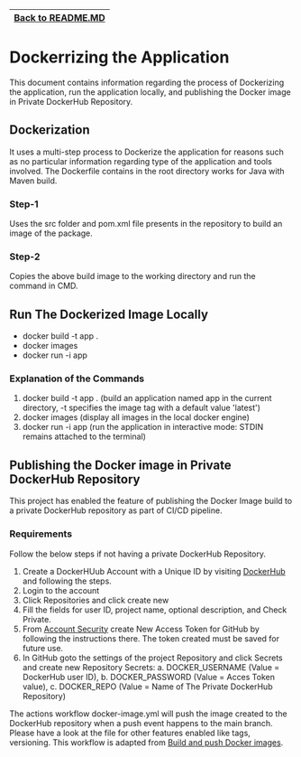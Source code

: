 | [Back to README.MD](../README.md)
| ---------------------------------------------------- |

# Dockerrizing the Application

This document contains information regarding the process of Dockerizing the application, run the application locally, 
and publishing the Docker image in Private DockerHub Repository.

## Dockerization

It uses a multi-step process to Dockerize the application for reasons such as no particular information regarding type of the application and tools involved.
The Dockerfile contains in the root directory works for Java with Maven build.

### Step-1

  Uses the src folder and pom.xml file presents in the repository to build an image of the package.

### Step-2

  Copies the above build image to the working directory and run the command in CMD.

## Run The Dockerized Image Locally

* docker build -t app . 
* docker images
* docker run -i app

### Explanation of the Commands

1. docker build -t app . (build an application named app in the current directory, -t specifies the image tag with a default value 'latest')
2. docker images (display all images in the local docker engine)
3. docker run -i app (run the application in interactive mode: STDIN remains attached to the terminal)

## Publishing the Docker image in Private DockerHub Repository

This project has enabled the feature of publishing the Docker Image build to a private DockerHub repository as part of CI/CD pipeline.

### Requirements
Follow the below steps if not having a private DockerHub Repository.
1. Create a DockerHUub Account with a Unique ID by visiting [DockerHub](https://hub.docker.com/) and following the steps. 
2. Login to the account 
3. Click Repositories and click create new
4. Fill the fields for user ID, project name, optional description, and Check Private.
5. From [Account Security](https://hub.docker.com/settings/security) create New Access Token for GitHub by following the instructions there. The token created must be saved for future use.
6. In GitHub goto the settings of the project Repository and click Secrets and create new Repository Secrets:
 a. DOCKER_USERNAME (Value = DockerHub user ID), 
 b. DOCKER_PASSWORD (Value = Acces Token value), 
 c. DOCKER_REPO (Value = Name of The Private DockerHub Repository)

The actions workflow docker-image.yml will push the image created to the DockerHub repository when a push event happens to the main branch. Please have a look at the file for other features enabled like tags, versioning. This workflow is adapted from [Build and push Docker images](https://github.com/marketplace/actions/build-and-push-docker-images).
